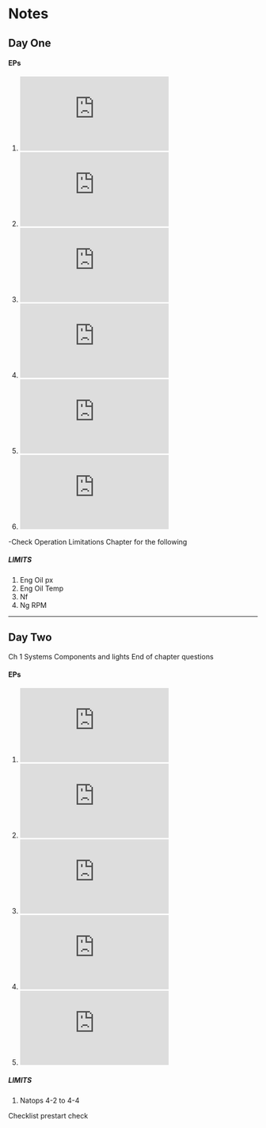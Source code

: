 # Notes

## Day One

#### EPs
1. ![abort start][abort-start]
1. ![post shutdown fire/internal][post-shutdown]
1. ![emergency shutdown][emer-shutdown]
1. ![Engine or Transmission Oil Pressures][etx-px]
1. ![Engine or Transmission Oil Temperatures][etx-t]
1. ![Icing][icing]

-Check Operation Limitations Chapter for the following

##### LIMITS
1. Eng Oil px
1. Eng Oil Temp
1. Nf
1. Ng RPM

---
## Day Two

Ch 1 Systems
Components and lights
End of chapter questions

#### EPs
1. ![Suspected fuel leakage][fuel-leak]
1. ![smoke and fume elimination][smoke-fume]
1. ![torqumeter][torq]
1. ![engine overspeed][overspeed]
1. ![imminent trans fail][trans-malf]

##### LIMITS
1. Natops 4-2 to 4-4

Checklist prestart check

[abort-start]: https://github.com/wesleyem/th57/blob/master/EPS.md#abort-start
[post-shutdown]: https://github.com/wesleyem/th57/blob/master/EPS.md#post-shutdown-fire-internal
[emer-shutdown]: https://github.com/wesleyem/th57/blob/master/EPS.md#emergency-shutdown
[etx-px]: https://github.com/wesleyem/th57/blob/master/EPS.md#engine-or-transmission-oil-pressures
[etx-t]: https://github.com/wesleyem/th57/blob/master/EPS.md#engine-or-transmission-oil-temperatures
[icing]: https://github.com/wesleyem/th57/blob/master/EPS.md#icing

[fuel-leak]: https://github.com/wesleyem/th57/blob/master/EPS.md#suspected-fuel-leakage
[smoke-fume]: https://github.com/wesleyem/th57/blob/master/EPS.md#smoke-and-fume-elimination
[torq]: https://github.com/wesleyem/th57/blob/master/EPS.md#torquemeter-wet-line-rupture
[overspeed]: https://github.com/wesleyem/th57/blob/master/EPS.md#engine-overspeed-nf-rotor-rpm-nr
[trans-malf]: https://github.com/wesleyem/th57/blob/master/EPS.md#transmission-malfunction


